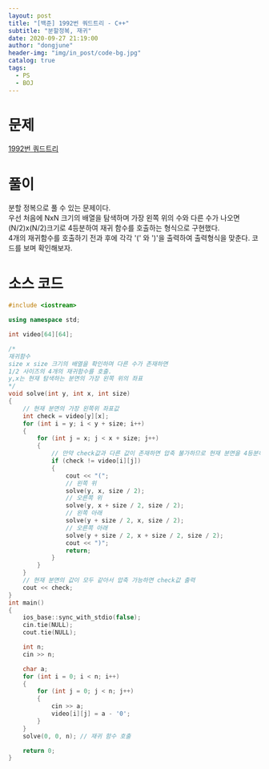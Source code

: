 ```yaml
---
layout: post
title: "[백준] 1992번 쿼드트리 - C++"
subtitle: "분할정복, 재귀"
date: 2020-09-27 21:19:00
author: "dongjune"
header-img: "img/in_post/code-bg.jpg"
catalog: true
tags:
  - PS
  - BOJ
---
```


# 문제

[1992번 쿼드트리](https://www.acmicpc.net/problem/1992)

# 풀이

분할 정복으로 풀 수 있는 문제이다.  
우선 처음에 NxN 크기의 배열을 탐색하며 가장 왼쪽 위의 수와 다른 수가 나오면 (N/2)x(N/2)크기로 4등분하여 재귀 함수를 호출하는 형식으로 구현했다.  
4개의 재귀함수를 호출하기 전과 후에 각각 '(' 와 ')'을 출력하여 출력형식을 맞춘다. 코드를 보며 확인해보자.

# 소스 코드

```c++
#include <iostream>

using namespace std;

int video[64][64];

/*
재귀함수
size x size 크기의 배열을 확인하며 다른 수가 존재하면
1/2 사이즈의 4개의 재귀함수를 호출.
y,x는 현재 탐색하는 분면의 가장 왼쪽 위의 좌표
*/
void solve(int y, int x, int size)
{
    // 현재 분면의 가장 왼쪽위 좌표값
    int check = video[y][x];
    for (int i = y; i < y + size; i++)
    {
        for (int j = x; j < x + size; j++)
        {
            // 만약 check값과 다른 값이 존재하면 압축 불가하므로 현재 분면을 4등분하여 재귀함수 호출
            if (check != video[i][j])
            {
                cout << "(";
                // 왼쪽 위
                solve(y, x, size / 2);
                // 오른쪽 위
                solve(y, x + size / 2, size / 2);
                // 왼쪽 아래
                solve(y + size / 2, x, size / 2);
                // 오른쪽 아래
                solve(y + size / 2, x + size / 2, size / 2);
                cout << ")";
                return;
            }
        }
    }
    // 현재 분면의 값이 모두 같아서 압축 가능하면 check값 출력
    cout << check;
}
int main()
{
    ios_base::sync_with_stdio(false);
    cin.tie(NULL);
    cout.tie(NULL);

    int n;
    cin >> n;

    char a;
    for (int i = 0; i < n; i++)
    {
        for (int j = 0; j < n; j++)
        {
            cin >> a;
            video[i][j] = a - '0';
        }
    }
    solve(0, 0, n); // 재귀 함수 호출

    return 0;
}
```
